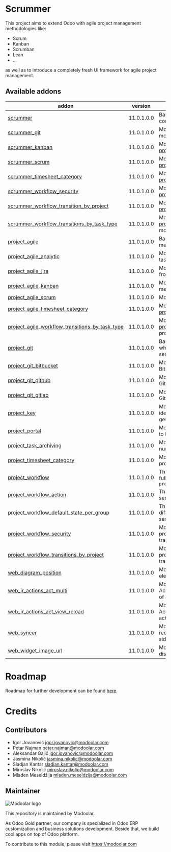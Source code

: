 
Scrummer
=================================
This project aims to extend Odoo with agile project management methodologies like:

  * Scrum
  * Kanban
  * Scrumban
  * Lean
  * ...

as well as to introduce a completely fresh UI framework for agile project management.

[//]: # (addons)


Available addons
----------------
addon | version | summary
--- | --- | ---
[scrummer](scrummer/) | 11.0.1.0.0 | Base module for development of all scrummer components.
[scrummer_git](scrummer_git/) | 11.0.1.0.0 | Module which brings integration with [project_git](project_git/) module.
[scrummer_kanban](scrummer_kanban/) | 11.0.1.0.0 | Module which brings integration with [project_agile_kanban](project_agile_kanban/) module.
[scrummer_scrum](scrummer_scrum/) | 11.0.1.0.0 | Module which brings integration with [project_agile_scrum](project_agile_scrum/) module.
[scrummer_timesheet_category](scrummer_timesheet_category/) | 11.0.1.0.0 | Module which brings integration with [project_timesheet_category](project_timesheet_category/) module.
[scrummer_workflow_security](scrummer_workflow_security/) | 11.0.1.0.0 | Module which brings integration with [project_workflow_security](project_workflow_security/) module.
[scrummer_workflow_transition_by_project](scrummer_workflow_transition_by_project/) | 11.0.1.0.0 | Module which brings integration with [project_workflow_transition_by_project](project_workflow_transition_by_project/) module.
[scrummer_workflow_transitions_by_task_type](scrummer_workflow_transitions_by_task_type/) | 11.0.1.0.0 | Module which brings integration with [project_agile_workflow_transitions_by_task_type](project_agile_workflow_transitions_by_task_type/) module.
[project_agile](project_agile/) | 11.0.1.0.0 | Base module for development of all agile methodologies.
[project_agile_analytic](project_agile_analytic/) | 11.0.1.0.0 | Module which bring simple analytics for project tasks.
[project_agile_jira](project_agile_jira/) | 11.0.1.0.0 | Module which brings interface for migration from JIRA to Odoo. Very light.
[project_agile_kanban](project_agile_kanban/) | 11.0.1.0.0 | Module which brings agile kanban methodology.
[project_agile_scrum](project_agile_scrum/) | 11.0.1.0.0 | Module which brings agile scrum methodology
[project_agile_timesheet_category](project_agile_timesheet_category/) | 11.0.1.0.0 | Module which integrates [project_timesheet_category](project_timesheet_category/) with project_agile
[project_agile_workflow_transitions_by_task_type](project_agile_workflow_transitions_by_task_type/) | 11.0.1.0.0 | Module which integrates [project_workflow_transitions_by_task_type](project_workflow_transitions_by_task_type/) with project agile.
[project_git](project_git/) | 11.0.1.0.0 | Base module for development of other modules which will bring integration with specific git services like: GitHub, BitBucket, GitLab, etc.
[project_git_bitbucket](project_git_bitbucket/) | 11.0.1.0.0 | Module which extends [project_git](project_git/) module with BitBucket integration.
[project_git_github](project_git_github/) | 11.0.1.0.0 | Module which extends [project_git](project_git/) module with GitHub integration.
[project_git_gitlab](project_git_gitlab/) | 11.0.1.0.0 | Module which extends [project_git](project_git/) module with GitLab integration.
[project_key](project_key/) | 11.0.1.0.0 | Module which brings functionality to uniquely identify projects and tasks by simple auto generated ``key`` field.
[project_portal](project_portal/) | 11.0.1.0.0 | Module which extends project portal controller to be more extendable.
[project_task_archiving](project_task_archiving/) | 11.0.1.0.0 | Module which enables task archiving based on number of days task stays in a specific stage.
[project_timesheet_category](project_timesheet_category/) | 11.0.1.0.0 | Module which brings categorization to the project timesheet.
[project_workflow](project_workflow/) | 11.0.1.0.0 | This module provides functionality to create fully configurable workflow around ``project.task``
[project_workflow_action](project_workflow_action/) | 11.0.1.0.0 | This module provides functionality to execute server actions when executing task workflow.
[project_workflow_default_state_per_group](project_workflow_default_state_per_group/) | 11.0.1.0.0 | This module provides functionality to assign different initial state to task depending on the security group.
[project_workflow_security](project_workflow_security/) | 11.0.1.0.0 | Module which extends [project_workflow](project_workflow/) to provide allowed security groups for workflow transitions.
[project_workflow_transitions_by_project](project_workflow_transitions_by_project/) | 11.0.1.0.0 | Module which extends [project_workflow](project_workflow/) to provide project constraints for workflow transitions.
[web_diagram_position](web_diagram_position/) | 11.0.1.0.0 | Module provides functionality to save workflow elements coordinates.
[web_ir_actions_act_multi](web_ir_actions_act_multi/) | 11.0.1.0.0 | Module which brings new type of action to ActionManager which can execute provided list of actions.
[web_ir_actions_act_view_reload](web_ir_actions_act_view_reload/) | 11.0.1.0.0 | Module which brings new type of action to ActionManager which can reload currently active view only.
[web_syncer](web_syncer/) | 11.0.1.0.0 | Module which provides generic interface to receive CUD model notifications on web client side.
[web_widget_image_url](web_widget_image_url/) | 11.0.1.0.0 | Module which provides web widget for displaying image from an URL.

[//]: # (end addons)


Roadmap
=======
Roadmap for further development can be found [here](roadmap.md).

Credits
=======

Contributors
------------

* Igor Jovanović <igor.jovanovic@modoolar.com>
* Petar Najman <petar.najman@modoolar.com>
* Aleksandar Gajić <igor.jovanovic@modoolar.com>
* Jasmina Nikolić <jasmina.nikolic@modoolar.com>
* Sladjan Kantar <sladjan.kantar@modoolar.com>
* Miroslav Nikolić <miroslav.nikolic@modoolar.com>
* Mladen Meseldžija <mladen.meseldzija@modoolar.com>

Maintainer
----------
![Modoolar logo](https://www.modoolar.com/web/image/ir.attachment/3461/datas)

This repository is maintained by Modoolar.

As Odoo Gold partner, our company is specialized in Odoo ERP customization and business solutions development.
Beside that, we build cool apps on top of Odoo platform.

To contribute to this module, please visit https://modoolar.com
